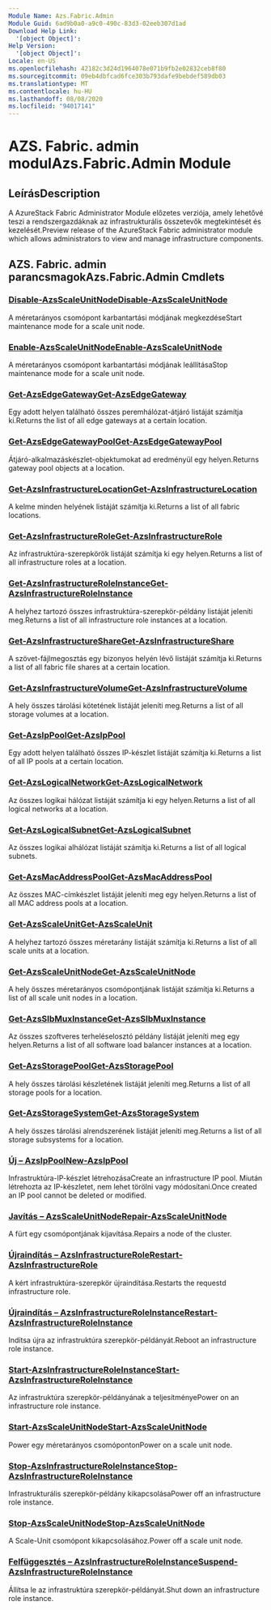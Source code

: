 ```yaml
---
Module Name: Azs.Fabric.Admin
Module Guid: 6ad9b0a0-a9c0-490c-83d3-02eeb307d1ad
Download Help Link:
  '[object Object]': 
Help Version:
  '[object Object]': 
Locale: en-US
ms.openlocfilehash: 42182c3d24d1964078e071b9fb2e02832ceb8f80
ms.sourcegitcommit: 09eb4dbfcad6fce303b793dafe9bebdef589db03
ms.translationtype: MT
ms.contentlocale: hu-HU
ms.lasthandoff: 08/08/2020
ms.locfileid: "94017141"
---
```

# <span data-ttu-id="75e94-101">AZS. Fabric. admin modul</span><span class="sxs-lookup"><span data-stu-id="75e94-101">Azs.Fabric.Admin Module</span></span>
## <span data-ttu-id="75e94-102">Leírás</span><span class="sxs-lookup"><span data-stu-id="75e94-102">Description</span></span>
<span data-ttu-id="75e94-103">A AzureStack Fabric Administrator Module előzetes verziója, amely lehetővé teszi a rendszergazdáknak az infrastrukturális összetevők megtekintését és kezelését.</span><span class="sxs-lookup"><span data-stu-id="75e94-103">Preview release of the AzureStack Fabric administrator module which allows administrators to view and manage infrastructure components.</span></span>  
## <span data-ttu-id="75e94-104">AZS. Fabric. admin parancsmagok</span><span class="sxs-lookup"><span data-stu-id="75e94-104">Azs.Fabric.Admin Cmdlets</span></span>
### [<span data-ttu-id="75e94-105">Disable-AzsScaleUnitNode</span><span class="sxs-lookup"><span data-stu-id="75e94-105">Disable-AzsScaleUnitNode</span></span>](Disable-AzsScaleUnitNode.md)
<span data-ttu-id="75e94-106">A méretarányos csomópont karbantartási módjának megkezdése</span><span class="sxs-lookup"><span data-stu-id="75e94-106">Start maintenance mode for a scale unit node.</span></span>

### [<span data-ttu-id="75e94-107">Enable-AzsScaleUnitNode</span><span class="sxs-lookup"><span data-stu-id="75e94-107">Enable-AzsScaleUnitNode</span></span>](Enable-AzsScaleUnitNode.md)
<span data-ttu-id="75e94-108">A méretarányos csomópont karbantartási módjának leállítása</span><span class="sxs-lookup"><span data-stu-id="75e94-108">Stop maintenance mode for a scale unit node.</span></span>

### [<span data-ttu-id="75e94-109">Get-AzsEdgeGateway</span><span class="sxs-lookup"><span data-stu-id="75e94-109">Get-AzsEdgeGateway</span></span>](Get-AzsEdgeGateway.md)
<span data-ttu-id="75e94-110">Egy adott helyen található összes peremhálózat-átjáró listáját számítja ki.</span><span class="sxs-lookup"><span data-stu-id="75e94-110">Returns the list of all edge gateways at a certain location.</span></span>

### [<span data-ttu-id="75e94-111">Get-AzsEdgeGatewayPool</span><span class="sxs-lookup"><span data-stu-id="75e94-111">Get-AzsEdgeGatewayPool</span></span>](Get-AzsEdgeGatewayPool.md)
<span data-ttu-id="75e94-112">Átjáró-alkalmazáskészlet-objektumokat ad eredményül egy helyen.</span><span class="sxs-lookup"><span data-stu-id="75e94-112">Returns gateway pool objects at a location.</span></span>

### [<span data-ttu-id="75e94-113">Get-AzsInfrastructureLocation</span><span class="sxs-lookup"><span data-stu-id="75e94-113">Get-AzsInfrastructureLocation</span></span>](Get-AzsInfrastructureLocation.md)
<span data-ttu-id="75e94-114">A kelme minden helyének listáját számítja ki.</span><span class="sxs-lookup"><span data-stu-id="75e94-114">Returns a list of all fabric locations.</span></span>

### [<span data-ttu-id="75e94-115">Get-AzsInfrastructureRole</span><span class="sxs-lookup"><span data-stu-id="75e94-115">Get-AzsInfrastructureRole</span></span>](Get-AzsInfrastructureRole.md)
<span data-ttu-id="75e94-116">Az infrastruktúra-szerepkörök listáját számítja ki egy helyen.</span><span class="sxs-lookup"><span data-stu-id="75e94-116">Returns a list of all infrastructure roles at a location.</span></span>

### [<span data-ttu-id="75e94-117">Get-AzsInfrastructureRoleInstance</span><span class="sxs-lookup"><span data-stu-id="75e94-117">Get-AzsInfrastructureRoleInstance</span></span>](Get-AzsInfrastructureRoleInstance.md)
<span data-ttu-id="75e94-118">A helyhez tartozó összes infrastruktúra-szerepkör-példány listáját jeleníti meg.</span><span class="sxs-lookup"><span data-stu-id="75e94-118">Returns a list of all infrastructure role instances at a location.</span></span>

### [<span data-ttu-id="75e94-119">Get-AzsInfrastructureShare</span><span class="sxs-lookup"><span data-stu-id="75e94-119">Get-AzsInfrastructureShare</span></span>](Get-AzsInfrastructureShare.md)
<span data-ttu-id="75e94-120">A szövet-fájlmegosztás egy bizonyos helyén lévő listáját számítja ki.</span><span class="sxs-lookup"><span data-stu-id="75e94-120">Returns a list of all fabric file shares at a certain location.</span></span>

### [<span data-ttu-id="75e94-121">Get-AzsInfrastructureVolume</span><span class="sxs-lookup"><span data-stu-id="75e94-121">Get-AzsInfrastructureVolume</span></span>](Get-AzsInfrastructureVolume.md)
<span data-ttu-id="75e94-122">A hely összes tárolási kötetének listáját jeleníti meg.</span><span class="sxs-lookup"><span data-stu-id="75e94-122">Returns a list of all storage volumes at a location.</span></span>

### [<span data-ttu-id="75e94-123">Get-AzsIpPool</span><span class="sxs-lookup"><span data-stu-id="75e94-123">Get-AzsIpPool</span></span>](Get-AzsIpPool.md)
<span data-ttu-id="75e94-124">Egy adott helyen található összes IP-készlet listáját számítja ki.</span><span class="sxs-lookup"><span data-stu-id="75e94-124">Returns a list of all IP pools at a certain location.</span></span>

### [<span data-ttu-id="75e94-125">Get-AzsLogicalNetwork</span><span class="sxs-lookup"><span data-stu-id="75e94-125">Get-AzsLogicalNetwork</span></span>](Get-AzsLogicalNetwork.md)
<span data-ttu-id="75e94-126">Az összes logikai hálózat listáját számítja ki egy helyen.</span><span class="sxs-lookup"><span data-stu-id="75e94-126">Returns a list of all logical networks at a location.</span></span>

### [<span data-ttu-id="75e94-127">Get-AzsLogicalSubnet</span><span class="sxs-lookup"><span data-stu-id="75e94-127">Get-AzsLogicalSubnet</span></span>](Get-AzsLogicalSubnet.md)
<span data-ttu-id="75e94-128">Az összes logikai alhálózat listáját számítja ki.</span><span class="sxs-lookup"><span data-stu-id="75e94-128">Returns a list of all logical subnets.</span></span>

### [<span data-ttu-id="75e94-129">Get-AzsMacAddressPool</span><span class="sxs-lookup"><span data-stu-id="75e94-129">Get-AzsMacAddressPool</span></span>](Get-AzsMacAddressPool.md)
<span data-ttu-id="75e94-130">Az összes MAC-címkészlet listáját jeleníti meg egy helyen.</span><span class="sxs-lookup"><span data-stu-id="75e94-130">Returns a list of all MAC address pools at a location.</span></span>

### [<span data-ttu-id="75e94-131">Get-AzsScaleUnit</span><span class="sxs-lookup"><span data-stu-id="75e94-131">Get-AzsScaleUnit</span></span>](Get-AzsScaleUnit.md)
<span data-ttu-id="75e94-132">A helyhez tartozó összes méretarány listáját számítja ki.</span><span class="sxs-lookup"><span data-stu-id="75e94-132">Returns a list of all scale units at a location.</span></span>

### [<span data-ttu-id="75e94-133">Get-AzsScaleUnitNode</span><span class="sxs-lookup"><span data-stu-id="75e94-133">Get-AzsScaleUnitNode</span></span>](Get-AzsScaleUnitNode.md)
<span data-ttu-id="75e94-134">A hely összes méretarányos csomópontjának listáját számítja ki.</span><span class="sxs-lookup"><span data-stu-id="75e94-134">Returns a list of all scale unit nodes in a location.</span></span>

### [<span data-ttu-id="75e94-135">Get-AzsSlbMuxInstance</span><span class="sxs-lookup"><span data-stu-id="75e94-135">Get-AzsSlbMuxInstance</span></span>](Get-AzsSlbMuxInstance.md)
<span data-ttu-id="75e94-136">Az összes szoftveres terheléselosztó példány listáját jeleníti meg egy helyen.</span><span class="sxs-lookup"><span data-stu-id="75e94-136">Returns a list of all software load balancer instances at a location.</span></span>

### [<span data-ttu-id="75e94-137">Get-AzsStoragePool</span><span class="sxs-lookup"><span data-stu-id="75e94-137">Get-AzsStoragePool</span></span>](Get-AzsStoragePool.md)
<span data-ttu-id="75e94-138">A hely összes tárolási készletének listáját jeleníti meg.</span><span class="sxs-lookup"><span data-stu-id="75e94-138">Returns a list of all storage pools for a location.</span></span>

### [<span data-ttu-id="75e94-139">Get-AzsStorageSystem</span><span class="sxs-lookup"><span data-stu-id="75e94-139">Get-AzsStorageSystem</span></span>](Get-AzsStorageSystem.md)
<span data-ttu-id="75e94-140">A hely összes tárolási alrendszerének listáját jeleníti meg.</span><span class="sxs-lookup"><span data-stu-id="75e94-140">Returns a list of all storage subsystems for a location.</span></span>

### [<span data-ttu-id="75e94-141">Új – AzsIpPool</span><span class="sxs-lookup"><span data-stu-id="75e94-141">New-AzsIpPool</span></span>](New-AzsIpPool.md)
<span data-ttu-id="75e94-142">Infrastruktúra-IP-készlet létrehozása</span><span class="sxs-lookup"><span data-stu-id="75e94-142">Create an infrastructure IP pool.</span></span> <span data-ttu-id="75e94-143">Miután létrehozta az IP-készletet, nem lehet törölni vagy módosítani.</span><span class="sxs-lookup"><span data-stu-id="75e94-143">Once created an IP pool cannot be deleted or modified.</span></span>

### [<span data-ttu-id="75e94-144">Javítás – AzsScaleUnitNode</span><span class="sxs-lookup"><span data-stu-id="75e94-144">Repair-AzsScaleUnitNode</span></span>](Repair-AzsScaleUnitNode.md)
<span data-ttu-id="75e94-145">A fürt egy csomópontjának kijavítása.</span><span class="sxs-lookup"><span data-stu-id="75e94-145">Repairs a node of the cluster.</span></span>

### [<span data-ttu-id="75e94-146">Újraindítás – AzsInfrastructureRole</span><span class="sxs-lookup"><span data-stu-id="75e94-146">Restart-AzsInfrastructureRole</span></span>](Restart-AzsInfrastructureRole.md)
<span data-ttu-id="75e94-147">A kért infrastruktúra-szerepkör újraindítása.</span><span class="sxs-lookup"><span data-stu-id="75e94-147">Restarts the requestd infrastructure role.</span></span>

### [<span data-ttu-id="75e94-148">Újraindítás – AzsInfrastructureRoleInstance</span><span class="sxs-lookup"><span data-stu-id="75e94-148">Restart-AzsInfrastructureRoleInstance</span></span>](Restart-AzsInfrastructureRoleInstance.md)
<span data-ttu-id="75e94-149">Indítsa újra az infrastruktúra szerepkör-példányát.</span><span class="sxs-lookup"><span data-stu-id="75e94-149">Reboot an infrastructure role instance.</span></span>

### [<span data-ttu-id="75e94-150">Start-AzsInfrastructureRoleInstance</span><span class="sxs-lookup"><span data-stu-id="75e94-150">Start-AzsInfrastructureRoleInstance</span></span>](Start-AzsInfrastructureRoleInstance.md)
<span data-ttu-id="75e94-151">Az infrastruktúra szerepkör-példányának a teljesítménye</span><span class="sxs-lookup"><span data-stu-id="75e94-151">Power on an infrastructure role instance.</span></span>

### [<span data-ttu-id="75e94-152">Start-AzsScaleUnitNode</span><span class="sxs-lookup"><span data-stu-id="75e94-152">Start-AzsScaleUnitNode</span></span>](Start-AzsScaleUnitNode.md)
<span data-ttu-id="75e94-153">Power egy méretarányos csomóponton</span><span class="sxs-lookup"><span data-stu-id="75e94-153">Power on a scale unit node.</span></span>

### [<span data-ttu-id="75e94-154">Stop-AzsInfrastructureRoleInstance</span><span class="sxs-lookup"><span data-stu-id="75e94-154">Stop-AzsInfrastructureRoleInstance</span></span>](Stop-AzsInfrastructureRoleInstance.md)
<span data-ttu-id="75e94-155">Infrastrukturális szerepkör-példány kikapcsolása</span><span class="sxs-lookup"><span data-stu-id="75e94-155">Power off an infrastructure role instance.</span></span>

### [<span data-ttu-id="75e94-156">Stop-AzsScaleUnitNode</span><span class="sxs-lookup"><span data-stu-id="75e94-156">Stop-AzsScaleUnitNode</span></span>](Stop-AzsScaleUnitNode.md)
<span data-ttu-id="75e94-157">A Scale-Unit csomópont kikapcsolásához.</span><span class="sxs-lookup"><span data-stu-id="75e94-157">Power off a scale unit node.</span></span>

### [<span data-ttu-id="75e94-158">Felfüggesztés – AzsInfrastructureRoleInstance</span><span class="sxs-lookup"><span data-stu-id="75e94-158">Suspend-AzsInfrastructureRoleInstance</span></span>](Suspend-AzsInfrastructureRoleInstance.md)
<span data-ttu-id="75e94-159">Állítsa le az infrastruktúra szerepkör-példányát.</span><span class="sxs-lookup"><span data-stu-id="75e94-159">Shut down an infrastructure role instance.</span></span>

